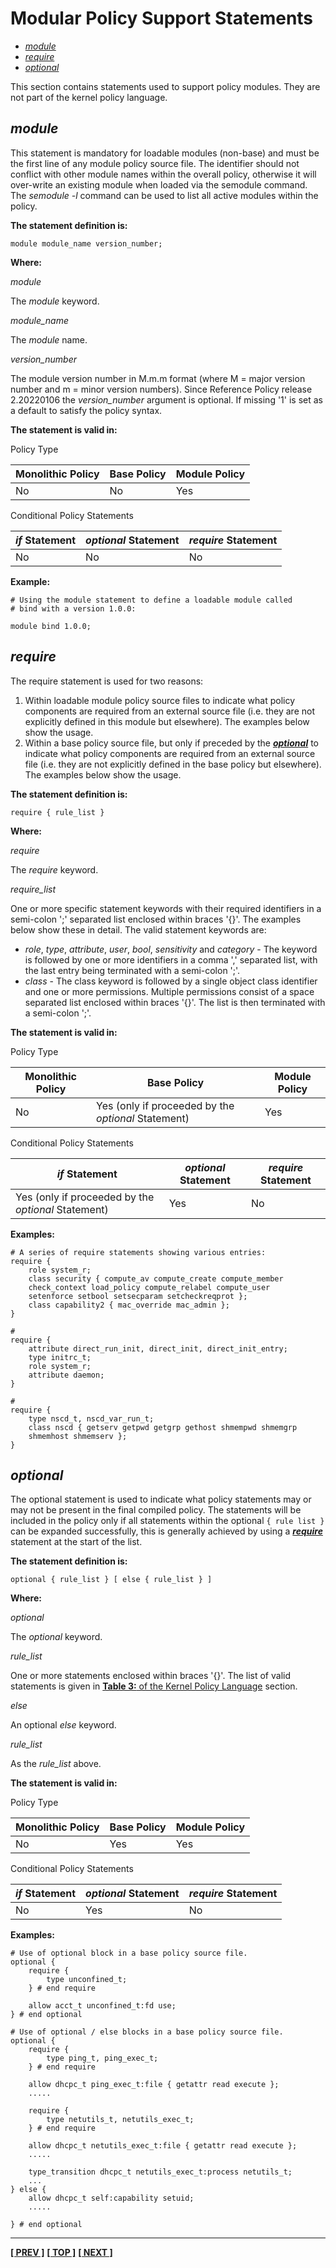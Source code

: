 # Modular Policy Support Statements

- [*module*](#module)
- [*require*](#require)
- [*optional*](#optional)

This section contains statements used to support policy modules. They are
not part of the kernel policy language.

## *module*

This statement is mandatory for loadable modules (non-base) and must be
the first line of any module policy source file. The identifier should
not conflict with other module names within the overall policy,
otherwise it will over-write an existing module when loaded via the
semodule command. The *semodule -l* command can be used to list all active
modules within the policy.

**The statement definition is:**

```
module module_name version_number;
```

**Where:**

*module*

The *module* keyword.

*module_name*

The *module* name.

*version_number*

The module version number in M.m.m format (where M = major version number
and m = minor version numbers). Since Reference Policy release 2.20220106
the *version_number* argument is optional. If missing '1' is set as a default
to satisfy the policy syntax.

**The statement is valid in:**

Policy Type

| Monolithic Policy       | Base Policy             | Module Policy           |
| ----------------------- | ----------------------- | ----------------------- |
| No                      | No                      | Yes                     |

Conditional Policy Statements

| *if* Statement          | *optional* Statement    | *require* Statement     |
| ----------------------- | ----------------------- | ----------------------- |
| No                      | No                      | No                      |

**Example:**

```
# Using the module statement to define a loadable module called
# bind with a version 1.0.0:

module bind 1.0.0;
```

## *require*

The require statement is used for two reasons:

1. Within loadable module policy source files to indicate what policy
   components are required from an external source file (i.e. they are
   not explicitly defined in this module but elsewhere). The examples
   below show the usage.
2. Within a base policy source file, but only if preceded by the
   [***optional***](#optional) to indicate what policy components
   are required from an external source file (i.e. they are not
   explicitly defined in the base policy but elsewhere). The examples
   below show the usage.

**The statement definition is:**

```
require { rule_list }
```

**Where:**

*require*

The *require* keyword.

*require_list*

One or more specific statement keywords with their required identifiers
in a semi-colon ';' separated list enclosed within braces '{}'. The examples
below show these in detail. The valid statement keywords are:

- *role*, *type*, *attribute*, *user*, *bool*, *sensitivity* and
  *category* - The keyword is followed by one or more identifiers in a
  comma ',' separated list, with the last entry being terminated with a
  semi-colon ';'.
- *class* - The class keyword is followed by a single object class identifier
  and one or more permissions. Multiple permissions consist of a space
  separated list enclosed within braces '{}'. The list is then terminated
  with a semi-colon ';'.

**The statement is valid in:**

Policy Type

| Monolithic Policy       | Base Policy             | Module Policy           |
| ----------------------- | ----------------------- | ----------------------- |
| No | Yes (only if proceeded by the *optional* Statement) | Yes              |

Conditional Policy Statements

| *if* Statement          | *optional* Statement    | *require* Statement     |
| ----------------------- | ----------------------- | ----------------------- |
| Yes (only if proceeded by the *optional* Statement) | Yes       | No        |

**Examples:**

```
# A series of require statements showing various entries:
require {
	role system_r;
	class security { compute_av compute_create compute_member
	check_context load_policy compute_relabel compute_user
	setenforce setbool setsecparam setcheckreqprot };
	class capability2 { mac_override mac_admin };
}

#
require {
	attribute direct_run_init, direct_init, direct_init_entry;
	type initrc_t;
	role system_r;
	attribute daemon;
}

#
require {
	type nscd_t, nscd_var_run_t;
	class nscd { getserv getpwd getgrp gethost shmempwd shmemgrp
	shmemhost shmemserv };
}
```

## *optional*

The optional statement is used to indicate what policy statements may or
may not be present in the final compiled policy. The statements will be
included in the policy only if all statements within the optional `{ rule
list }` can be expanded successfully, this is generally achieved by using
a [***require***](#require) statement at the start of the list.

**The statement definition is:**

```
optional { rule_list } [ else { rule_list } ]
```

**Where:**

*optional*

The *optional* keyword.

*rule_list*

One or more statements enclosed within braces '{}'. The list of valid
statements is given in
[**Table 3:** of the Kernel Policy Language](kernel_policy_language.md#kernel-policy-language)
section.

*else*

An optional *else* keyword.

*rule_list*

As the *rule_list* above.

**The statement is valid in:**

Policy Type

| Monolithic Policy       | Base Policy             | Module Policy           |
| ----------------------- | ----------------------- | ----------------------- |
| No                      | Yes                     | Yes                     |

Conditional Policy Statements

| *if* Statement          | *optional* Statement    | *require* Statement     |
| ----------------------- | ----------------------- | ----------------------- |
| No                      | Yes                     | No                      |

**Examples:**

```
# Use of optional block in a base policy source file.
optional {
	require {
		type unconfined_t;
	} # end require

	allow acct_t unconfined_t:fd use;
} # end optional

# Use of optional / else blocks in a base policy source file.
optional {
	require {
		type ping_t, ping_exec_t;
	} # end require

	allow dhcpc_t ping_exec_t:file { getattr read execute };
	.....

	require {
		type netutils_t, netutils_exec_t;
	} # end require

	allow dhcpc_t netutils_exec_t:file { getattr read execute };
	.....

	type_transition dhcpc_t netutils_exec_t:process netutils_t;
	...
} else {
	allow dhcpc_t self:capability setuid;
	.....

} # end optional
```

<!-- %CUTHERE% -->

---
**[[ PREV ]](xen_statements.md)** **[[ TOP ]](#)** **[[ NEXT ]](reference_policy.md)**
